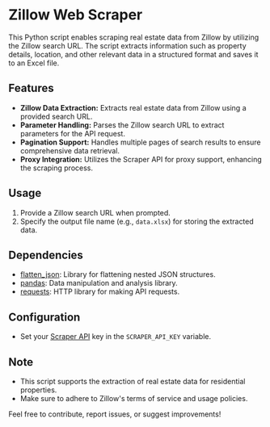 # Zillow Web Scraper

This Python script enables scraping real estate data from Zillow by utilizing the Zillow search URL. The script extracts information such as property details, location, and other relevant data in a structured format and saves it to an Excel file.

## Features

- **Zillow Data Extraction:** Extracts real estate data from Zillow using a provided search URL.
- **Parameter Handling:** Parses the Zillow search URL to extract parameters for the API request.
- **Pagination Support:** Handles multiple pages of search results to ensure comprehensive data retrieval.
- **Proxy Integration:** Utilizes the Scraper API for proxy support, enhancing the scraping process.

## Usage

1. Provide a Zillow search URL when prompted.
2. Specify the output file name (e.g., `data.xlsx`) for storing the extracted data.

## Dependencies

- [flatten_json](https://pypi.org/project/flatten-json/): Library for flattening nested JSON structures.
- [pandas](https://pandas.pydata.org/): Data manipulation and analysis library.
- [requests](https://docs.python-requests.org/): HTTP library for making API requests.

## Configuration

- Set your [Scraper API](https://www.scraperapi.com/?fp_ref=python_automation) key in the `SCRAPER_API_KEY` variable.

## Note

- This script supports the extraction of real estate data for residential properties.
- Make sure to adhere to Zillow's terms of service and usage policies.

Feel free to contribute, report issues, or suggest improvements!
